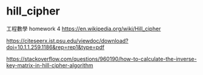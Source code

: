 # hill_cipher
工程數學 homework 4
https://en.wikipedia.org/wiki/Hill_cipher

https://citeseerx.ist.psu.edu/viewdoc/download?doi=10.1.1.259.1186&rep=rep1&type=pdf

https://stackoverflow.com/questions/960190/how-to-calculate-the-inverse-key-matrix-in-hill-cipher-algorithm

